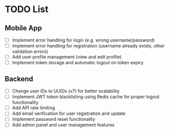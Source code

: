 # TODO List

## Mobile App

- [ ] Implement error handling for login (e.g. wrong username/password)
- [ ] Implement error handling for registration (username already exists, other validation errors)
- [ ] Add user profile management (view and edit profile)
- [ ] Implement token storage and automatic logout on token expiry

## Backend

- [ ] Change user IDs to UUIDs (v7) for better scalability
- [ ] Implement JWT token blacklisting using Redis cache for proper logout functionality
- [ ] Add API rate limiting
- [ ] Add email verification for user registration and update
- [ ] Implement password reset functionality
- [ ] Add admin panel and user management features
